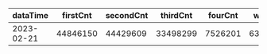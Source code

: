 |dataTime|firstCnt|secondCnt|thirdCnt|fourCnt|winCnt|vrate|wrate|
|-|-|-|-|-|-|-|-|
|2023-02-21|44846150|44429609|33498299|7526201|6397929|0%|0%|